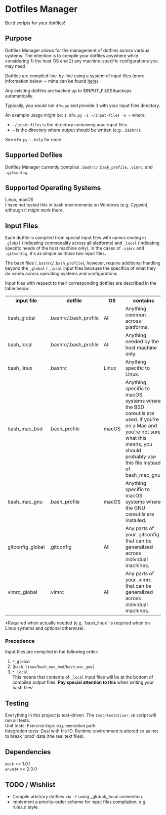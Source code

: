 # Dotfiles Manager
Build scripts for your dotfiles!

## Purpose
Dotfiles Manager allows for the management of dotfiles across various systems. The intention is to compile your dotfiles anywhere while considering 1) the host OS and 2) any machine-specific configurations you may need.

Dotfiles are compiled line-by-line using a system of input files (more information below -- mine can be found [here](https://github.com/rucker/dotfiles/tree/master/src)).

Any existing dotfiles are backed up to $INPUT_FILES/backups automatically.

Typically, you would run `dfm.py` and provide it with your input files directory.

An example usage might be: `$ dfm.py -i ~/input-files -o ~` where:  
- `~/input-files` is the directory containing your input files
- `~` is the directory where output should be written (e.g. `.bashrc`).

See `dfm.py --help` for more.

## Supported Dofiles
Dotfiles Manager currently compiles `.bashrc/.bash_profile`, `.vimrc`, and `.gitconfig`.

## Supported Operating Systems
Linux, macOS  
I have not tested this in bash environments on Windows (e.g. Cygwin), although it might work there.

## Input Files

Each dotfile is compiled from special input files with names ending in `_global` (indicating commonality across all platforms) and `_local` (indicating specific needs of the host machine only). In the cases of `.vimrc` and `.gitconfig`, it's as simple as those two input files. 

The bash files (`.bashrc`/`.bash_profile`), however, require additional handling beyond the `_global` / `_local` input files because the specifics of what they do varies across operating systems and configurations.

Input files with respect to their corresponding dotfiles are described in the table below.

<table>
    <tr>
        <th>input file</th>
        <th>dotfile</th>
        <th>OS</th>
        <th>contains</th>
        <th>required?</th>
    </tr>
    <tr>
        <td>bash_global</td>
        <td>.bashrc/.bash_profile</td>
        <td>All</td>
        <td>Anything common across platforms.</td>
        <td>Y</td>
    </tr>
    <tr>
        <td>bash_local</td>
        <td>.bashrc/.bash_profile</td>
        <td>All</td>
        <td>Anything needed by the host machine only.</td>
        <td>N</td>
    </tr>
    <tr>
        <td>bash_linux</td>
        <td>.bashrc</td>
        <td>Linux</td>
        <td>Anything specific to Linux.</td>
        <td>Y*</td>
    </tr>
    <tr>
        <td>bash_mac_bsd</td>
        <td>.bash_profile</td>
        <td>macOS</td>
        <td>Anything specific to macOS systems where the BSD coreutils are used. If you're on a Mac and you're not sure what this means, you should probably use this file instead of bash_mac_gnu.</td>
        <td>Y*</td>
    </tr>
    <tr>
        <td>bash_mac_gnu</td>
        <td>.bash_profile</td>
        <td>macOS</td>
        <td>Anything specific to macOS systems where the GNU coreutils are installed.</td>
        <td>Y*</td>
    </tr>
    <tr>
        <td>gitconfig_global</td>
        <td>.gitconfig</td>
        <td>All</td>
        <td>Any parts of your .gitconfig that can be generalized across individual machines.</td>
        <td>Y</td>
    </tr>
    <tr>
        <td>vimrc_global</td>
        <td>.vimrc</td>
        <td>All</td>
        <td>Any parts of your .vimrc that can be generalized across individual machines.</td>
        <td>Y</td>
    </tr>
</table>
*Required when actually needed (e.g. `bash_linux` is required when on Linux systems and optional otherwise).

### Precedence
Input files are compiled in the following order:  
1) `*_global`  
2) [`bash_linux`/`bash_mac_bsd`/`bash_mac_gnu`]  
3) `*_local`  
This means that contents of `_local` input files will be at the bottom of compiled output files. **Pay special attention to this** when writing your bash files!

## Testing  
Everything in this project is test-driven. The `test/testdriver.sh` script will run all tests.  
Unit tests: Exercise logic e.g. execution path.  
Integration tests: Deal with file IO. Runtime environment is altered so as not to break 'prod' data (the real text files).

## Dependencies
`mock` >= 1.0.1  
`enum34` >= 2.0.0

## TODO / Wishlist
- Compile arbitrary dotfiles via `-f` using _global/_local convention.
- Implement a priority-order scheme for input files compilation, e.g. rules.d style.
